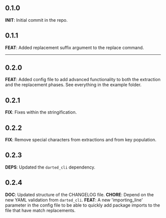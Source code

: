 ## 0.1.0

**INIT**: Initial commit in the repo.

## 0.1.1

**FEAT**: Added replacement suffix argument to the replace command.

---

## 0.2.0

**FEAT**: Added config file to add advanced functionality to both the extraction and the replacement phases. See everything in the example folder.

## 0.2.1

**FIX**: Fixes within the stringification.

## 0.2.2

**FIX**: Remove special characters from extractions and from key population.

## 0.2.3

**DEPS**: Updated the `darted_cli` dependency.

## 0.2.4

**DOC**: Updated structure of the CHANGELOG file.
**CHORE**: Depend on the new YAML validation from `darted_cli`.
**FEAT**: A new 'importing_line' parameter in the config file to be able to quickly add package imports to the file that have match replacements.
